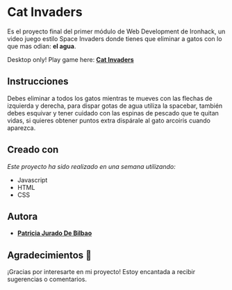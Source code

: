 # Cat Invaders

Es el proyecto final del primer módulo de Web Development de Ironhack, un video juego estilo Space Invaders donde tienes que eliminar a gatos con lo que mas odian: **el agua**.

Desktop only! Play game here: [**Cat Invaders**](https://patriciajuradodebilbao.github.io/cat-invaders/)

## Instrucciones

Debes eliminar a todos los gatos mientras te mueves con las flechas de izquierda y derecha, para dispar gotas de agua utiliza la spacebar, también debes esquivar y tener cuidado con las espinas de pescado que te quitan vidas, si quieres obtener puntos extra dispárale al gato arcoiris cuando aparezca.

## Creado con

_Este proyecto ha sido realizado en una semana utilizando:_

* Javascript
* HTML
* CSS

## Autora

* [**Patricia Jurado De Bilbao**](https://github.com/PatriciaJuradoDeBilbao)

## Agradecimientos 🎁

¡Gracias por interesarte en mi proyecto! Estoy encantada a recibir sugerencias o comentarios.
